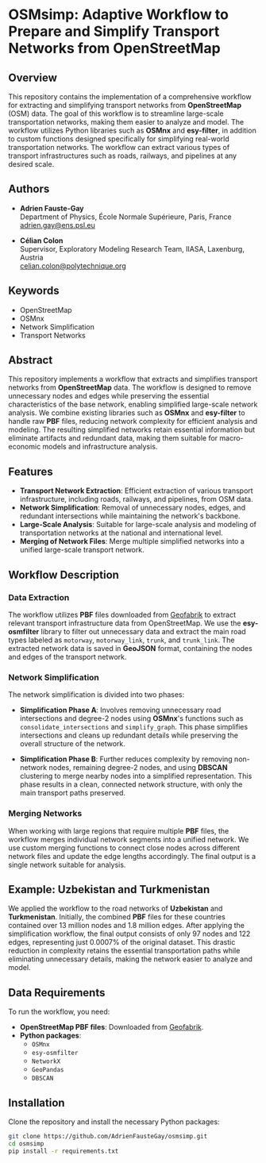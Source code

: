 # OSMsimp: Adaptive Workflow to Prepare and Simplify Transport Networks from OpenStreetMap

## Overview

This repository contains the implementation of a comprehensive workflow for extracting and simplifying transport networks from **OpenStreetMap** (OSM) data. The goal of this workflow is to streamline large-scale transportation networks, making them easier to analyze and model. The workflow utilizes Python libraries such as **OSMnx** and **esy-filter**, in addition to custom functions designed specifically for simplifying real-world transportation networks. The workflow can extract various types of transport infrastructures such as roads, railways, and pipelines at any desired scale.

## Authors

- **Adrien Fauste-Gay**  
  Department of Physics, École Normale Supérieure, Paris, France  
  [adrien.gay@ens.psl.eu](mailto:adrien.gay@ens.psl.eu)

- **Célian Colon**  
  Supervisor, Exploratory Modeling Research Team, IIASA, Laxenburg, Austria  
  [celian.colon@polytechnique.org](mailto:celian.colon@polytechnique.org)

## Keywords

- OpenStreetMap
- OSMnx
- Network Simplification
- Transport Networks

## Abstract

This repository implements a workflow that extracts and simplifies transport networks from **OpenStreetMap** data. The workflow is designed to remove unnecessary nodes and edges while preserving the essential characteristics of the base network, enabling simplified large-scale network analysis. We combine existing libraries such as **OSMnx** and **esy-filter** to handle raw **PBF** files, reducing network complexity for efficient analysis and modeling. The resulting simplified networks retain essential information but eliminate artifacts and redundant data, making them suitable for macro-economic models and infrastructure analysis.

## Features

- **Transport Network Extraction**: Efficient extraction of various transport infrastructure, including roads, railways, and pipelines, from OSM data.
- **Network Simplification**: Removal of unnecessary nodes, edges, and redundant intersections while maintaining the network's backbone.
- **Large-Scale Analysis**: Suitable for large-scale analysis and modeling of transportation networks at the national and international level.
- **Merging of Network Files**: Merge multiple simplified networks into a unified large-scale transport network.

## Workflow Description

### Data Extraction

The workflow utilizes **PBF** files downloaded from [Geofabrik](https://download.geofabrik.de/) to extract relevant transport infrastructure data from OpenStreetMap. We use the **esy-osmfilter** library to filter out unnecessary data and extract the main road types labeled as `motorway`, `motorway_link`, `trunk`, and `trunk_link`. The extracted network data is saved in **GeoJSON** format, containing the nodes and edges of the transport network.

### Network Simplification

The network simplification is divided into two phases:

- **Simplification Phase A**: Involves removing unnecessary road intersections and degree-2 nodes using **OSMnx**'s functions such as `consolidate_intersections` and `simplify_graph`. This phase simplifies intersections and cleans up redundant details while preserving the overall structure of the network.

- **Simplification Phase B**: Further reduces complexity by removing non-network nodes, remaining degree-2 nodes, and using **DBSCAN** clustering to merge nearby nodes into a simplified representation. This phase results in a clean, connected network structure, with only the main transport paths preserved.

### Merging Networks

When working with large regions that require multiple **PBF** files, the workflow merges individual network segments into a unified network. We use custom merging functions to connect close nodes across different network files and update the edge lengths accordingly. The final output is a single network suitable for analysis.

## Example: Uzbekistan and Turkmenistan

We applied the workflow to the road networks of **Uzbekistan** and **Turkmenistan**. Initially, the combined **PBF** files for these countries contained over 13 million nodes and 1.8 million edges. After applying the simplification workflow, the final output consists of only 97 nodes and 122 edges, representing just 0.0007% of the original dataset. This drastic reduction in complexity retains the essential transportation paths while eliminating unnecessary details, making the network easier to analyze and model.

## Data Requirements

To run the workflow, you need:

- **OpenStreetMap PBF files**: Downloaded from [Geofabrik](https://download.geofabrik.de/).
- **Python packages**:
  - `OSMnx`
  - `esy-osmfilter`
  - `NetworkX`
  - `GeoPandas`
  - `DBSCAN`

## Installation

Clone the repository and install the necessary Python packages:

```bash
git clone https://github.com/AdrienFausteGay/osmsimp.git
cd osmsimp
pip install -r requirements.txt
